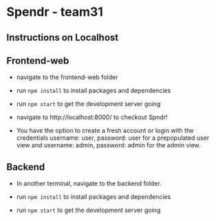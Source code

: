 # Spendr - team31

## Instructions on Localhost

## Frontend-web

- navigate to the frontend-web folder 

- run `npm install` to install packages and dependencies 

- run `npm start` to get the development server going 

- navigate to http://localhost:8000/ to checkout Spndr!

- You have the option to create a fresh account or login with the credentials username: user, password: user for a prepopulated user view and username: admin, password: admin for the admin view.

## Backend

 - In another terminal, navigate to the backend folder.

- run `npm install` to install packages and dependencies 

- run `npm start` to get the development server going 
